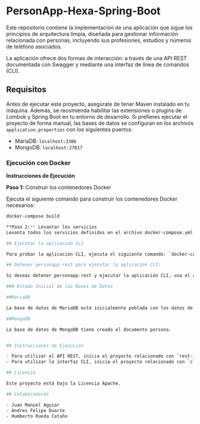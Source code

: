 # PersonApp-Hexa-Spring-Boot

Este repositorio contiene la implementación de una aplicación que sigue los principios de arquitectura limpia, diseñada para gestionar información relacionada con personas, incluyendo sus profesiones, estudios y números de teléfono asociados.

La aplicación ofrece dos formas de interacción: a través de una API REST documentada con Swagger y mediante una interfaz de línea de comandos (CLI).

## Requisitos

Antes de ejecutar este proyecto, asegúrate de tener Maven instalado en tu máquina. Además, se recomienda habilitar las extensiones o plugins de Lombok y Spring Boot en tu entorno de desarrollo. Si prefieres ejecutar el proyecto de forma manual, las bases de datos se configuran en los archivos `application.properties` con los siguientes puertos:

- MariaDB: `localhost:3306`
- MongoDB: `localhost:27017`

### Ejecución con Docker

**Instrucciones de Ejecución**

**Paso 1:** Construir los contenedores Docker

Ejecuta el siguiente comando para construir los contenedores Docker necesarios:

```bash
docker-compose build

**Paso 2:** Levantar los servicios
Levanta todos los servicios definidos en el archivo docker-compose.yml con el siguiente comando: `docker-compose up`

## Ejecutar la aplicacion CLI

Para probar la aplicación CLI, ejecuta el siguiente comando: `docker-compose run -it personapp-cli`

## Detener personapp-rest para ejecutar la aplicación CLI:

Si deseas detener personapp-rest y ejecutar la aplicación CLI, usa el siguiente comando:`docker stop personapp-rest`

### Estado Inicial de las Bases de Datos

##MariaDB

La base de datos de MariaDB está inicialmente poblada con los datos de la entidad persona.

##MongoDB

La base de datos de MongoDB tiene creado el documento persona.


## Instrucciones de Ejecución

- Para utilizar el API REST, inicia el proyecto relacionado con `rest-input-adapter`. Luego, accede a la aplicación en ejecución en tu navegador favorito mediante el enlace `http://localhost:3000`.
- Para utilizar la interfaz CLI, inicia el proyecto relacionado con `cli-input-adapter`. Esto te permitirá acceder a todas las funcionalidades de la aplicación desde la terminal de comandos.

## Licencia

Este proyecto está bajo la Licencia Apache.

## Colaboradores

- Juan Manuel Aguiar
- Andres Felipe Duarte
- Humberto Rueda Cataño
